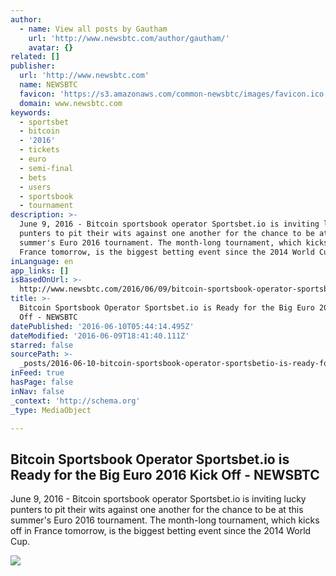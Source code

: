 ```yaml
---
author:
  - name: View all posts by Gautham
    url: 'http://www.newsbtc.com/author/gautham/'
    avatar: {}
related: []
publisher:
  url: 'http://www.newsbtc.com'
  name: NEWSBTC
  favicon: 'https://s3.amazonaws.com/common-newsbtc/images/favicon.ico'
  domain: www.newsbtc.com
keywords:
  - sportsbet
  - bitcoin
  - '2016'
  - tickets
  - euro
  - semi-final
  - bets
  - users
  - sportsbook
  - tournament
description: >-
  June 9, 2016 - Bitcoin sportsbook operator Sportsbet.io is inviting lucky
  punters to pit their wits against one another for the chance to be at this
  summer's Euro 2016 tournament. The month-long tournament, which kicks off in
  France tomorrow, is the biggest betting event since the 2014 World Cup.
inLanguage: en
app_links: []
isBasedOnUrl: >-
  http://www.newsbtc.com/2016/06/09/bitcoin-sportsbook-operator-sportsbet-io-ready-big-euro-2016-kick-off/
title: >-
  Bitcoin Sportsbook Operator Sportsbet.io is Ready for the Big Euro 2016 Kick
  Off - NEWSBTC
datePublished: '2016-06-10T05:44:14.495Z'
dateModified: '2016-06-09T18:41:40.111Z'
starred: false
sourcePath: >-
  _posts/2016-06-10-bitcoin-sportsbook-operator-sportsbetio-is-ready-for-the-bi.md
inFeed: true
hasPage: false
inNav: false
_context: 'http://schema.org'
_type: MediaObject

---
```

<article style=""><h1>Bitcoin Sportsbook Operator Sportsbet.io is Ready for the Big Euro 2016 Kick Off - NEWSBTC</h1><p>June 9, 2016 - Bitcoin sportsbook operator Sportsbet.io is inviting lucky punters to pit their wits against one another for the chance to be at this summer's Euro 2016 tournament. The month-long tournament, which kicks off in France tomorrow, is the biggest betting event since the 2014 World Cup.</p><img src="http://s3.amazonaws.com/main-newsbtc-images/2016/06/09192242/Spoortsbook-EURO-2016.jpg" /></article>